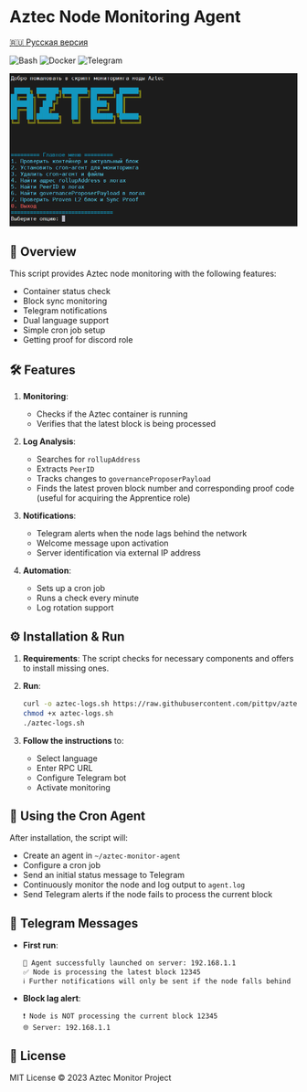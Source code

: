 # Aztec Node Monitoring Agent

[🇷🇺 Русская версия](https://github.com/pittpv/aztec-monitoring-script/blob/main/ru/ "Russian version of description")

![Bash](https://img.shields.io/badge/Bash-5.2-blue)
![Docker](https://img.shields.io/badge/Docker-20.10+-blue)
![Telegram](https://img.shields.io/badge/Telegram-API-blue)

![First Screen](https://raw.githubusercontent.com/pittpv/aztec-monitoring-script/main/other/img-ru-2025-05-25-05-45-23.png)

## 📌 Overview

This script provides Aztec node monitoring with the following features:

* Container status check
* Block sync monitoring
* Telegram notifications
* Dual language support
* Simple cron job setup
* Getting proof for discord role

## 🛠 Features

1. **Monitoring**:

   * Checks if the Aztec container is running
   * Verifies that the latest block is being processed

2. **Log Analysis**:

   * Searches for `rollupAddress`
   * Extracts `PeerID`
   * Tracks changes to `governanceProposerPayload`
   * Finds the latest proven block number and corresponding proof code (useful for acquiring the Apprentice role)

3. **Notifications**:

   * Telegram alerts when the node lags behind the network
   * Welcome message upon activation
   * Server identification via external IP address

4. **Automation**:

   * Sets up a cron job
   * Runs a check every minute
   * Log rotation support

## ⚙️ Installation & Run

1. **Requirements**:
   The script checks for necessary components and offers to install missing ones.

2. **Run**:

   ```bash
   curl -o aztec-logs.sh https://raw.githubusercontent.com/pittpv/aztec-monitoring-script/main/aztec-logs.sh  
   chmod +x aztec-logs.sh  
   ./aztec-logs.sh  
   ```

3. **Follow the instructions** to:

   * Select language
   * Enter RPC URL
   * Configure Telegram bot
   * Activate monitoring

## 🚀 Using the Cron Agent

After installation, the script will:

* Create an agent in `~/aztec-monitor-agent`
* Configure a cron job
* Send an initial status message to Telegram
* Continuously monitor the node and log output to `agent.log`
* Send Telegram alerts if the node fails to process the current block

## 📝 Telegram Messages

* **First run**:

  ```
  🤖 Agent successfully launched on server: 192.168.1.1  
  ✅ Node is processing the latest block 12345  
  ℹ️ Further notifications will only be sent if the node falls behind  
  ```

* **Block lag alert**:

  ```
  ❗ Node is NOT processing the current block 12345  
  🌐 Server: 192.168.1.1  
  ```

## 📜 License

MIT License © 2023 Aztec Monitor Project
